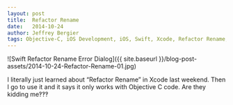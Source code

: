 ```yaml
---
layout: post
title:  Refactor Rename
date:   2014-10-24
author: Jeffrey Bergier
tags: Objective-C, iOS Development, iOS, Swift, Xcode, Refactor Rename, Refactor
---
```


![Swift Refactor Rename Error Dialog]({{ site.baseurl }}/blog-post-assets/2014-10-24-Refactor-Rename-01.jpg)

I literally just learned about “Refactor Rename” in Xcode last weekend. Then I go to use it and it says it only works with Objective C code. Are they kidding me‽‽‽